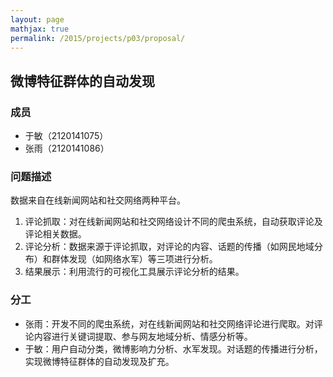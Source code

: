 ```yaml
---
layout: page
mathjax: true
permalink: /2015/projects/p03/proposal/
---
```


## 微博特征群体的自动发现

### 成员

- 于敏（2120141075）
- 张雨（2120141086）

### 问题描述

数据来自在线新闻网站和社交网络两种平台。
1. 评论抓取：对在线新闻网站和社交网络设计不同的爬虫系统，自动获取评论及评论相关数据。
2. 评论分析：数据来源于评论抓取，对评论的内容、话题的传播（如网民地域分布）和群体发现（如网络水军）等三项进行分析。
3. 结果展示：利用流行的可视化工具展示评论分析的结果。

### 分工

- 张雨：开发不同的爬虫系统，对在线新闻网站和社交网络评论进行爬取。对评论内容进行关键词提取、参与网友地域分析、情感分析等。
- 于敏：用户自动分类，微博影响力分析、水军发现。对话题的传播进行分析，实现微博特征群体的自动发现及扩充。